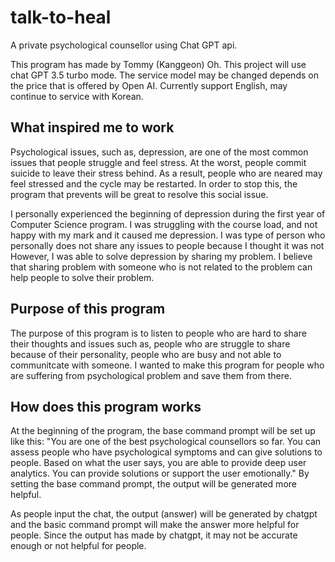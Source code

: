 # talk-to-heal
A private psychological counsellor using Chat GPT api.

This program has made by Tommy (Kanggeon) Oh.
This project will use chat GPT 3.5 turbo mode.
The service model may be changed depends on the price that is offered by Open AI.
Currently support English, may continue to service with Korean.

What inspired me to work
------------------------
Psychological issues, such as, depression, are one of the most common issues that people struggle and feel stress. 
At the worst, people commit suicide to leave their stress behind.
As a result, people who are neared may feel stressed and the cycle may be restarted. 
In order to stop this, the program that prevents will be great to resolve this social issue.

I personally experienced the beginning of depression during the first year of Computer Science program. 
I was struggling with the course load, and not happy with my mark and it caused me depression.
I was type of person who personally does not share any issues to people because I thought it was not
However, I was able to solve depression by sharing my problem.
I believe that sharing problem with someone who is not related to the problem can help people to solve their problem.

Purpose of this program
-----------------------
The purpose of this program is to listen to people who are hard to share their thoughts and issues
such as, people who are struggle to share because of their personality, people who are busy and not able to communitcate with someone.
I wanted to make this program for people who are suffering from psychological problem and save them from there. 

How does this program works
---------------------------
At the beginning of the program, the base command prompt will be set up like this:
"You are one of the best psychological counsellors so far. You can assess people who have psychological symptoms and can give solutions to people. Based on what the user says, you are able to provide deep user analytics. You can provide solutions or support the user emotionally."
By setting the base command prompt, the output will be generated more helpful. 

As people input the chat, the output (answer) will be generated by chatgpt and the basic command prompt will make the answer more helpful for people.
Since the output has made by chatgpt, it may not be accurate enough or not helpful for people.